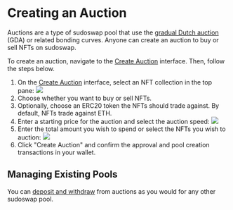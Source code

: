 # Creating an Auction

Auctions are a type of sudoswap pool that use the [gradual Dutch auction](../reference/pricing.md#gda-curve) (GDA) or related bonding curves. Anyone can create an auction to buy or sell NFTs on sudoswap.

To create an auction, navigate to the [Create Auction](https://sudoswap.xyz/#/auction/create) interface. Then, follow the steps below.

1. On the [Create Auction](https://sudoswap.xyz/#/auction/create) interface, select an NFT collection in the top pane: ![](https://i.imgur.com/n7rePKc.jpg)
2. Choose whether you want to buy or sell NFTs.
3. Optionally, choose an ERC20 token the NFTs should trade against. By default, NFTs trade against ETH.
4. Enter a starting price for the auction and select the auction speed: ![](https://i.imgur.com/RO3LM1X.jpg)
5. Enter the total amount you wish to spend or select the NFTs you wish to auction: ![](https://i.imgur.com/deBsnkD.jpg)
6. Click "Create Auction" and confirm the approval and pool creation transactions in your wallet.

## Managing Existing Pools

You can [deposit and withdraw](creating-a-pool.md#depositing-and-withdrawing) from auctions as you would for any other sudoswap pool.